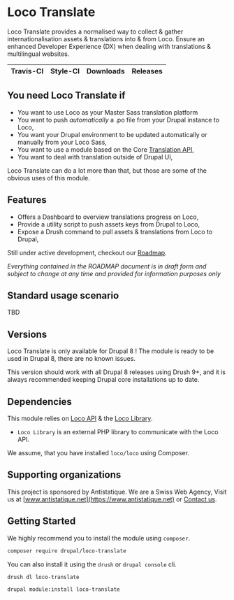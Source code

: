 # Loco Translate

Loco Translate provides a normalised way to collect & gather internationalisation assets & translations into & from Loco.
Ensure an enhanced Developer Experience (DX) when dealing with translations & multilingual websites.

|       Travis-CI        |        Style-CI         |        Downloads        |         Releases         |
|:----------------------:|:-----------------------:|:-----------------------:|:------------------------:|

## You need Loco Translate if

* You want to use Loco as your Master Sass translation platform
* You want to push _automatically_ a .po file from your Drupal instance to Loco,
* You want your Drupal environment to be updated automatically or manually from your Loco Sass,
* You want to use a module based on the Core [Translation API](https://www.drupal.org/docs/8/api/translation-api/overview),
* You want to deal with translation outside of Drupal UI,

Loco Translate can do a lot more than that, but those are some of the obvious uses of this module.

## Features

* Offers a Dashboard to overview translations progress on Loco,
* Provide a utility script to push assets keys from Drupal to Loco,
* Expose a Drush command to pull assets & translations from Loco to Drupal,

Still under active development, checkout our [Roadmap](./ROADMAP.md).

_Everything contained in the ROADMAP document is in draft form and subject to change at any time and provided for information purposes only_

## Standard usage scenario

TBD

## Versions

Loco Translate is only available for Drupal 8 !
The module is ready to be used in Drupal 8, there are no known issues.

This version should work with all Drupal 8 releases using Drush 9+,
and it is always recommended keeping Drupal core installations up to date.

## Dependencies

This module relies on [Loco API](https://localise.biz) & the [Loco Library](https://symfony.com/doc/current/components/finder.html).

* `Loco Library` is an external PHP library to communicate with the Loco API.

We assume, that you have installed `loco/loco` using Composer.

## Supporting organizations

This project is sponsored by Antistatique. We are a Swiss Web Agency,
Visit us at [www.antistatique.net](https://www.antistatique.net) or
[Contact us](mailto:info@antistatique.net).

## Getting Started

We highly recommend you to install the module using `composer`.

  ```bash
  composer require drupal/loco-translate
  ```

You can also install it using the `drush` or `drupal console` cli.

  ```bash
  drush dl loco-translate
  ```

  ```bash
  drupal module:install loco-translate
  ```